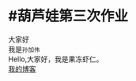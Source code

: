 #葫芦娃第三次作业
===================
大家好<br>我是`孙加伟`<br>
Hello,大家好，我是果冻虾仁。<br>
[我的博客](http://blog.csdn.net/guodongxiaren "悬停显示") 
